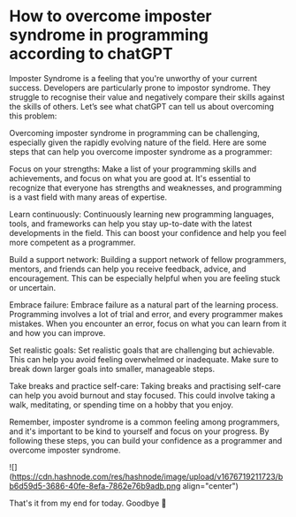 # How to overcome imposter syndrome in programming according to chatGPT

Imposter Syndrome is a feeling that you're unworthy of your current success. Developers are particularly prone to impostor syndrome. They struggle to recognise their value and negatively compare their skills against the skills of others. Let’s see what chatGPT can tell us about overcoming this problem:

Overcoming imposter syndrome in programming can be challenging, especially given the rapidly evolving nature of the field. Here are some steps that can help you overcome imposter syndrome as a programmer:

Focus on your strengths: Make a list of your programming skills and achievements, and focus on what you are good at. It's essential to recognize that everyone has strengths and weaknesses, and programming is a vast field with many areas of expertise.

Learn continuously: Continuously learning new programming languages, tools, and frameworks can help you stay up-to-date with the latest developments in the field. This can boost your confidence and help you feel more competent as a programmer.

Build a support network: Building a support network of fellow programmers, mentors, and friends can help you receive feedback, advice, and encouragement. This can be especially helpful when you are feeling stuck or uncertain.

Embrace failure: Embrace failure as a natural part of the learning process. Programming involves a lot of trial and error, and every programmer makes mistakes. When you encounter an error, focus on what you can learn from it and how you can improve.

Set realistic goals: Set realistic goals that are challenging but achievable. This can help you avoid feeling overwhelmed or inadequate. Make sure to break down larger goals into smaller, manageable steps.

Take breaks and practice self-care: Taking breaks and practising self-care can help you avoid burnout and stay focused. This could involve taking a walk, meditating, or spending time on a hobby that you enjoy.

Remember, imposter syndrome is a common feeling among programmers, and it's important to be kind to yourself and focus on your progress. By following these steps, you can build your confidence as a programmer and overcome imposter syndrome.

![](https://cdn.hashnode.com/res/hashnode/image/upload/v1676719211723/bb6d59d5-3686-40fe-8efa-7862e76b9adb.png align="center")

That's it from my end for today. Goodbye 👋